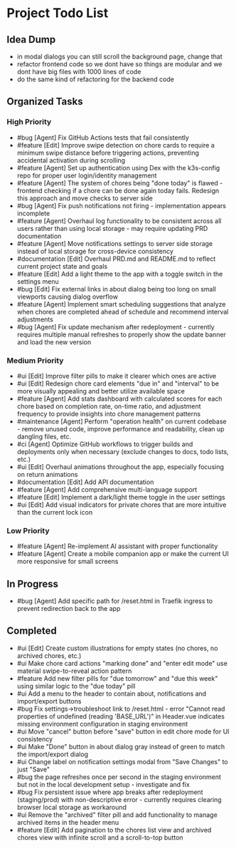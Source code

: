 # Project Todo List

## Idea Dump
<!-- Place for dumping unorganized ideas -->
- in modal dialogs you can still scroll the background page, change that
- refactor frontend code so we dont have so things are modular and we dont have big files with 1000 lines of code
- do the same kind of refactoring for the backend code

## Organized Tasks
<!-- Copilot will maintain this section -->

### High Priority
<!-- Critical bugs and important features -->

- #bug [Agent] Fix GitHub Actions tests that fail consistently
- #feature [Edit] Improve swipe detection on chore cards to require a minimum swipe distance before triggering actions, preventing accidental activation during scrolling
- #feature [Agent] Set up authentication using Dex with the k3s-config repo for proper user login/identity management
- #feature [Agent] The system of chores being "done today" is flawed - frontend checking if a chore can be done again today fails. Redesign this approach and move checks to server side
- #bug [Agent] Fix push notifications not firing - implementation appears incomplete
- #feature [Agent] Overhaul log functionality to be consistent across all users rather than using local storage - may require updating PRD documentation
- #feature [Agent] Move notifications settings to server side storage instead of local storage for cross-device consistency
- #documentation [Edit] Overhaul PRD.md and README.md to reflect current project state and goals
- #feature [Edit] Add a light theme to the app with a toggle switch in the settings menu
- #bug [Edit] Fix external links in about dialog being too long on small viewports causing dialog overflow
- #feature [Agent] Implement smart scheduling suggestions that analyze when chores are completed ahead of schedule and recommend interval adjustments
- #bug [Agent] Fix update mechanism after redeployment - currently requires multiple manual refreshes to properly show the update banner and load the new version

### Medium Priority
<!-- Enhancements and improvements -->
- #ui [Edit] Improve filter pills to make it clearer which ones are active
- #ui [Edit] Redesign chore card elements "due in" and "interval" to be more visually appealing and better utilize available space
- #feature [Agent] Add stats dashboard with calculated scores for each chore based on completion rate, on-time ratio, and adjustment frequency to provide insights into chore management patterns
- #maintenance [Agent] Perform "operation health" on current codebase - remove unused code, improve performance and readability, clean up dangling files, etc.
- #ci [Agent] Optimize GitHub workflows to trigger builds and deployments only when necessary (exclude changes to docs, todo lists, etc.)
- #ui [Edit] Overhaul animations throughout the app, especially focusing on return animations
- #documentation [Edit] Add API documentation
- #feature [Agent] Add comprehensive multi-language support
- #feature [Edit] Implement a dark/light theme toggle in the user settings
- #ui [Edit] Add visual indicators for private chores that are more intuitive than the current lock icon

### Low Priority
<!-- Nice-to-haves and maintenance tasks -->
- #feature [Agent] Re-implement AI assistant with proper functionality
- #feature [Agent] Create a mobile companion app or make the current UI more responsive for small screens

## In Progress
<!-- Tasks currently being worked on -->
- #bug [Agent] Add specific path for /reset.html in Traefik ingress to prevent redirection back to the app

## Completed
<!-- Finished tasks -->
- #ui [Edit] Create custom illustrations for empty states (no chores, no archived chores, etc.)
- #ui Make chore card actions "marking done" and "enter edit mode" use material swipe-to-reveal action pattern
- #feature Add new filter pills for "due tomorrow" and "due this week" using similar logic to the "due today" pill
- #ui Add a menu to the header to contain about, notifications and import/export buttons
- #bug Fix settings->troubleshoot link to /reset.html - error "Cannot read properties of undefined (reading 'BASE_URL')" in Header.vue indicates missing environment configuration in staging environment
- #ui Move "cancel" button before "save" button in edit chore mode for UI consistency
- #ui Make "Done" button in about dialog gray instead of green to match the import/export dialog
- #ui Change label on notification settings modal from "Save Changes" to just "Save"
- #bug the page refreshes once per second in the staging environment but not in the local development setup - investigate and fix
- #bug Fix persistent issue where app breaks after redeployment (staging/prod) with non-descriptive error - currently requires clearing browser local storage as workaround
- #ui Remove the "archived" filter pill and add functionality to manage archived items in the header menu
- #feature [Edit] Add pagination to the chores list view and archived chores view with infinite scroll and a scroll-to-top button
